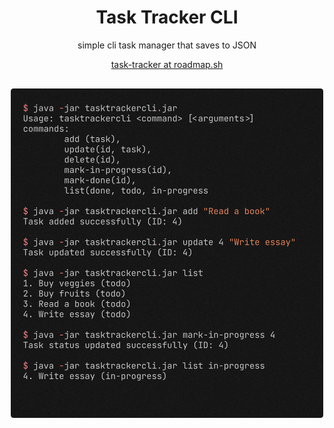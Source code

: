 <div align="center">
    <h1>Task Tracker CLI</h1>
    <p>simple cli task manager that saves to JSON</p>
    <a href="https://roadmap.sh/projects/task-tracker">task-tracker at roadmap.sh</a>
    <img src="./assets/output.png" style="max-width: 500px;display: block;margin: 0 auto;padding-top: 30px;"/>
</div>
